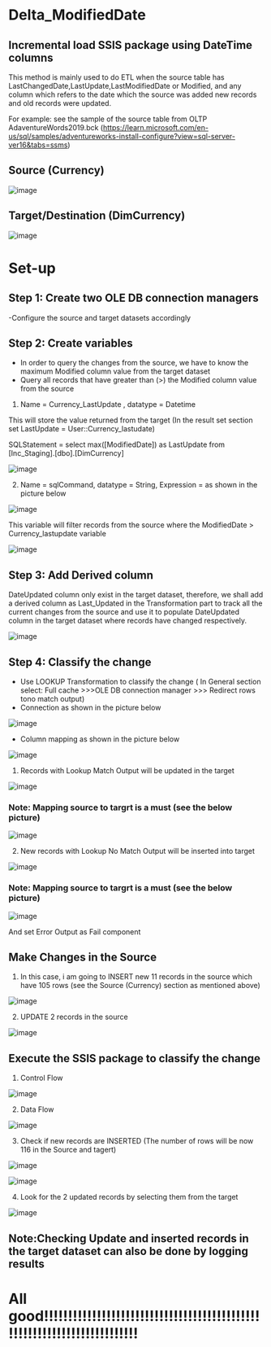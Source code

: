 # Delta_ModifiedDate
## Incremental load SSIS package using DateTime columns

This method is mainly used to do ETL when the source table has LastChangedDate,LastUpdate,LastModifiedDate or Modified, and any column which refers to the date which the source was added new records and old records were updated.  

For example: see the sample of the source table from OLTP AdaventureWords2019.bck (https://learn.microsoft.com/en-us/sql/samples/adventureworks-install-configure?view=sql-server-ver16&tabs=ssms)

## Source (Currency)

![image](https://user-images.githubusercontent.com/114147734/235260487-e1354077-c991-4573-a496-bd7562e2b0c2.png)

## Target/Destination (DimCurrency)

![image](https://user-images.githubusercontent.com/114147734/235263318-47f681cf-43dd-47ba-bfae-7c937d81ffa4.png)



# Set-up

## Step 1: Create two OLE DB connection managers

-Configure the source and target datasets accordingly

## Step 2: Create variables

- In order to query the changes from the source, we have to know the maximum Modified column value from the target dataset
- Query all records that have greater than (>) the Modified column value from the source 

1. Name = Currency_LastUpdate , datatype = Datetime

This will store the value returned from the target (In the result set section set LastUpdate = User::Currency_lastudate)

SQLStatement = select max([ModifiedDate]) as LastUpdate from [Inc_Staging].[dbo].[DimCurrency]

![image](https://user-images.githubusercontent.com/114147734/235268611-fdb9ef50-42b0-43e3-b838-302609f6785a.png)


2. Name = sqlCommand, datatype = String, Expression = as shown in the picture below

![image](https://user-images.githubusercontent.com/114147734/235266436-74d941a1-65b8-45d8-93c5-e3edbb06a770.png)

This variable will filter records from the source where the ModifiedDate > Currency_lastupdate variable

![image](https://user-images.githubusercontent.com/114147734/235269722-6b6295e8-8f8d-455f-ab26-facddf6a2e1e.png)

## Step 3: Add Derived column 

DateUpdated column only exist in the target dataset, therefore, we shall add a derived column as Last_Updated in the Transformation part to track all the current changes from the source and use it to populate DateUpdated column in the target dataset where records have changed respectively.

![image](https://user-images.githubusercontent.com/114147734/235269846-32f7cf95-5e10-45f4-919d-66e2024738b7.png)


## Step 4: Classify the change

- Use LOOKUP Transformation to classify the change ( In General section select: Full cache >>>OLE DB connection manager >>> Redirect rows tono match output)
- Connection as shown in the picture below

![image](https://user-images.githubusercontent.com/114147734/235288624-4556bfcd-c25b-4951-a81b-f48a27cfa243.png)

- Column mapping as shown in the picture below

![image](https://user-images.githubusercontent.com/114147734/235288724-26efdad9-ece8-4d23-ab91-b461c8efe153.png)


1. Records with Lookup Match Output will be updated in the target

![image](https://user-images.githubusercontent.com/114147734/235271439-a0dd8387-7e82-4eae-816d-15352e322a32.png)

### Note: Mapping source to targrt is a must (see the below picture)

![image](https://user-images.githubusercontent.com/114147734/235271644-60519f64-7911-43c6-a8d5-521f708e9b60.png)



2. New records with Lookup No Match Output will be inserted into target

![image](https://user-images.githubusercontent.com/114147734/235288938-6d8e62d0-4f2c-434e-ae0d-6010619aca0e.png)

### Note: Mapping source to targrt is a must (see the below picture)

![image](https://user-images.githubusercontent.com/114147734/235288996-810a5027-03c9-47ab-a803-459393644626.png)

And set Error Output as Fail component

## Make Changes in the Source

1. In this case, i am going to INSERT new 11 records in the source which have 105 rows (see the Source (Currency) section as mentioned above)

![image](https://user-images.githubusercontent.com/114147734/235294216-e980e3f4-41f0-4a6b-8155-8d20d767106b.png)

2. UPDATE 2 records  in the source

![image](https://user-images.githubusercontent.com/114147734/235295379-f3e39382-e1ab-4370-bc43-f59c36d799d5.png)


## Execute the SSIS package to classify the change


1. Control Flow

![image](https://user-images.githubusercontent.com/114147734/235295746-5fdfcb97-d5a8-41f5-943b-dc13da5fc977.png)


2. Data Flow

![image](https://user-images.githubusercontent.com/114147734/235295824-473c9988-1b67-4416-bdfb-db2a3b831efb.png)

3. Check if new records are INSERTED (The number of rows will be now 116 in the Source and tagert)

![image](https://user-images.githubusercontent.com/114147734/235296165-2747f50b-648b-4838-8077-c1e0289a2288.png)

![image](https://user-images.githubusercontent.com/114147734/235296259-b2bb6a1b-bc9c-44e7-b3f2-e399f9fcec9e.png)

4. Look for the 2 updated records by selecting them from the  target

![image](https://user-images.githubusercontent.com/114147734/235296507-d98b91ae-ce17-4235-8195-07ec66cb31a5.png)

## Note:Checking Update and inserted records in the target dataset can also be done by logging results

# All good!!!!!!!!!!!!!!!!!!!!!!!!!!!!!!!!!!!!!!!!!!!!!!!!!!!!!!!!!!!!!!!!!!!!!!!!













